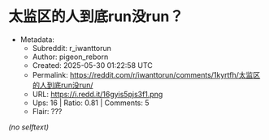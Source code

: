 # 太监区的人到底run没run？

- Metadata:
  - Subreddit: r_iwanttorun
  - Author: pigeon_reborn
  - Created: 2025-05-30 01:22:58 UTC
  - Permalink: https://reddit.com/r/iwanttorun/comments/1kyrtfh/太监区的人到底run没run/
  - URL: https://i.redd.it/16gyis5pjs3f1.png
  - Ups: 16 | Ratio: 0.81 | Comments: 5
  - Flair: ???

_(no selftext)_
